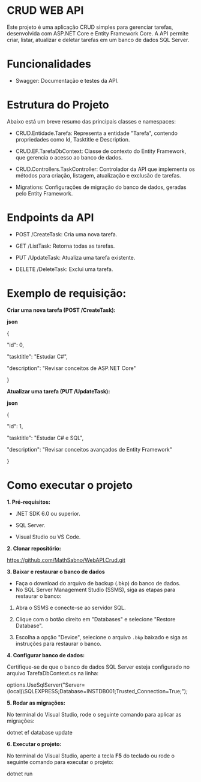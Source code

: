 # CRUD WEB API
Este projeto é uma aplicação CRUD simples para gerenciar tarefas, desenvolvida com ASP.NET Core e Entity Framework Core. A API permite criar, listar, atualizar e deletar tarefas em um banco de dados SQL Server.

# Funcionalidades
- Swagger: Documentação e testes da API.

# Estrutura do Projeto
Abaixo está um breve resumo das principais classes e namespaces:

- CRUD.Entidade.Tarefa: Representa a entidade "Tarefa", contendo propriedades como Id, Tasktitle e Description.

- CRUD.EF.TarefaDbContext: Classe de contexto do Entity Framework, que gerencia o acesso ao banco de dados.

- CRUD.Controllers.TaskController: Controlador da API que implementa os métodos para criação, listagem, atualização e exclusão de tarefas.

- Migrations: Configurações de migração do banco de dados, geradas pelo Entity Framework.

# Endpoints da API
- POST /CreateTask: Cria uma nova tarefa.

- GET /ListTask: Retorna todas as tarefas.

- PUT /UpdateTask: Atualiza uma tarefa existente.

- DELETE /DeleteTask: Exclui uma tarefa.    

# Exemplo de requisição:

**Criar uma nova tarefa (POST /CreateTask):**

**json**

{

  "id": 0,
  
  "tasktitle": "Estudar C#",
  
  "description": "Revisar conceitos de ASP.NET Core"
  
}

**Atualizar uma tarefa (PUT /UpdateTask):**

**json**

{

  "id": 1,
  
  "tasktitle": "Estudar C# e SQL",
  
  "description": "Revisar conceitos avançados de Entity Framework"
  
}

# Como executar o projeto
**1. Pré-requisitos:**

- .NET SDK 6.0 ou superior.
  
- SQL Server.

- Visual Studio ou VS Code.

**2. Clonar repositório:**

https://github.com/MathSabno/WebAPI.Crud.git

**3. Baixar e restaurar o banco de dados**
- Faça o download do arquivo de backup (.bkp) do banco de dados.
- No SQL Server Management Studio (SSMS), siga as etapas para restaurar o banco:
  
1. Abra o SSMS e conecte-se ao servidor SQL.
   
2. Clique com o botão direito em "Databases" e selecione "Restore Database".
   
3. Escolha a opção "Device", selecione o arquivo `.bkp` baixado e siga as instruções para restaurar o banco.

**4. Configurar banco de dados:**

Certifique-se de que o banco de dados SQL Server esteja configurado no arquivo TarefaDbContext.cs na linha:
  
options.UseSqlServer("Server=(local)\\SQLEXPRESS;Database=INSTDB001;Trusted_Connection=True;");

**5. Rodar as migrações:**

No terminal do Visual Studio, rode o seguinte comando para aplicar as migrações:

dotnet ef database update

**6. Executar o projeto:**

No terminal do Visual Studio, aperte a tecla **F5** do teclado ou rode o seguinte comando para executar o projeto:

dotnet run

